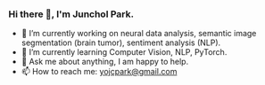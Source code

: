 ### Hi there 👋, I'm Junchol Park. 

- 🔭 I’m currently working on neural data analysis, semantic image segmentation (brain tumor), sentiment analysis (NLP).  
- 🌱 I’m currently learning Computer Vision, NLP, PyTorch.
- 💬 Ask me about anything, I am happy to help. 
- 📫 How to reach me: yojcpark@gmail.com
